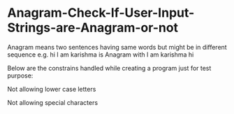 
# Anagram-Check-If-User-Input-Strings-are-Anagram-or-not

Anagram means two sentences having same words but might be in different sequence e.g. hi I am karishma is Anagram with I am karishma hi

Below are the constrains handled while creating a program just for test purpose:

Not allowing lower case letters

Not allowing special characters